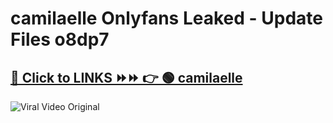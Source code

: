 
 # camilaelle Onlyfans Leaked - Update Files o8dp7

## <h2><a href="https://clipsfans.com/camilaelle&ref=git">🔗 Click to LINKS ⏩⏩ 👉 🟢 camilaelle </a></h2>

<a href="https://clipsfans.com/camilaelle&ref=git" rel="nofollow" data-target="animated-image.originalLink"><img src="https://i.ibb.co.com/xMMVF88/686577567.gif" alt="Viral Video Original" style="max-width: 100%; display: inline-block;" data-target="animated-image.originalImage"></a>

